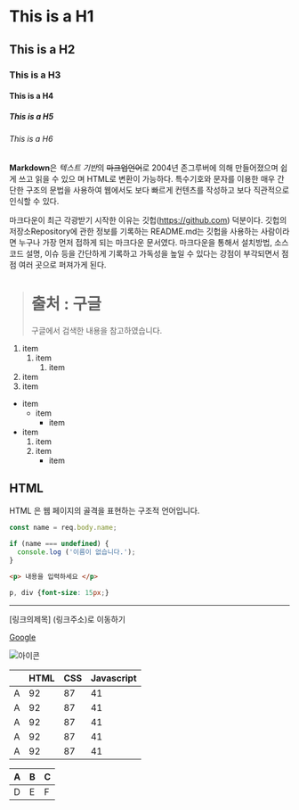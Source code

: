 # This is a H1
## This is a H2
### This is a H3
#### This is a H4
##### This is a H5
###### This is a H6

**Markdown**은 *텍스트 기반*의 ~~마크업언어~~로 2004년 존그루버에 의해 만들어졌으며 쉽게 쓰고 읽을 수 있으 며 HTML로 변환이 가능하다. 특수기호와 문자를 이용한 매우 간단한 구조의 문법을 사용하여 웹에서도 보다 빠르게 컨텐츠를 작성하고 보다 직관적으로 인식할 수 있다.

마크다운이 최근 각광받기 시작한 이유는 깃헙(https://github.com) 덕분이다. 깃헙의 저장소Repository에 관한 정보를 기록하는 README.md는 깃헙을 사용하는 사람이라면 누구나 가장 먼저 접하게 되는 마크다운 문서였다. 마크다운을 통해서 설치방법, 소스코드 설명, 이슈 등을 간단하게 기록하고 가독성을 높일 수 있다는 강점이 부각되면서 점점 여러 곳으로 퍼져가게 된다.

> # 출처 : 구글
> 구글에서 검색한 내용을 참고하였습니다.

1. item
   1. item
      1. item
2. item
3. item

- item
  - item
    - item
- item
   1. item
   2. item
      - item

## HTML

HTML 은 웹 페이지의 골격을 표현하는 구조적 언어입니다.

``` javascript
const name = req.body.name;

if (name === undefined) {
  console.log ('이름이 없습니다.');
}

```

``` html
<p> 내용을 입력하세요 </p>
```

```css
p, div {font-size: 15px;}
```

---

[링크의제목] (링크주소)로 이동하기

[Google](https://google.com, "google link")

![아이콘]()

| | HTML | CSS | Javascript |
| --- | --- | --- | --- |
| A | 92 | 87 | 41 |
| A | 92 | 87 | 41 |
| A | 92 | 87 | 41 |
| A | 92 | 87 | 41 |
| A | 92 | 87 | 41 |

| A | B | C |
| --- | --- | --- |
| D | E | F |


